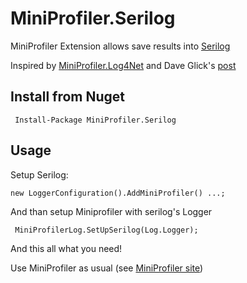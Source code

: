 # MiniProfiler.Serilog

MiniProfiler Extension allows save results into <a href="https://serilog.net/" target="_blank">Serilog</a>

Inspired by <a href="https://github.com/SvyatSlav/MiniProfiler.Log4Net" target="_blank">MiniProfiler.Log4Net</a> and  Dave Glick's [post](https://daveaglick.com/posts/easy-performance-and-query-logging-in-aspnet-with-serilog-and-miniprofiler)

## Install from Nuget

```
 Install-Package MiniProfiler.Serilog 
```

## Usage
Setup Serilog:

```cSharp
new LoggerConfiguration().AddMiniProfiler() ...;
```

And than setup Miniprofiler with serilog's Logger

```cSharp
 MiniProfilerLog.SetUpSerilog(Log.Logger);
 ```
 
And this all what you need!

Use MiniProfiler as usual (see [MiniProfiler site](http://miniprofiler.com/)) 